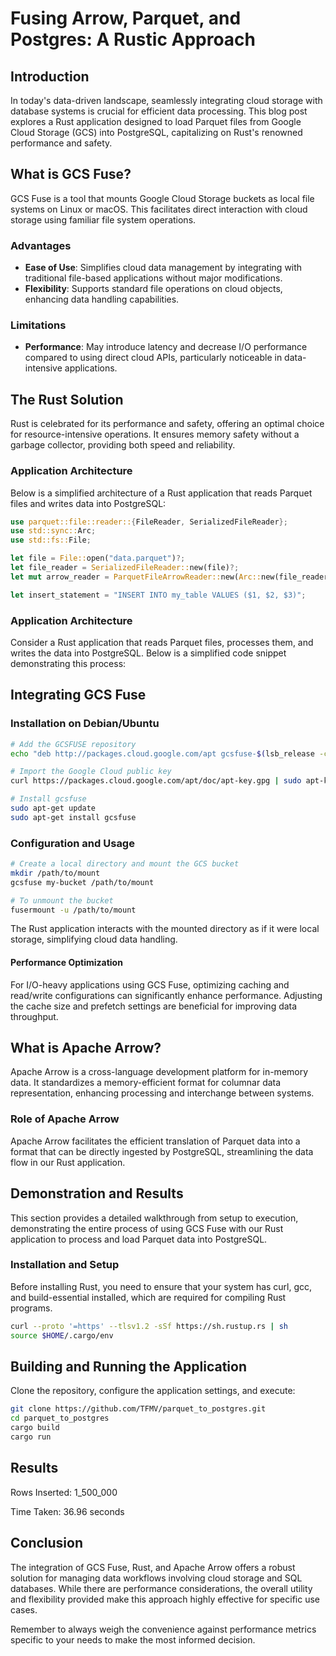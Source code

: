 # Fusing Arrow, Parquet, and Postgres: A Rustic Approach

## Introduction

In today's data-driven landscape, seamlessly integrating cloud storage with database systems is crucial for efficient data processing. This blog post explores a Rust application designed to load Parquet files from Google Cloud Storage (GCS) into PostgreSQL, capitalizing on Rust's renowned performance and safety.

## What is GCS Fuse?

GCS Fuse is a tool that mounts Google Cloud Storage buckets as local file systems on Linux or macOS. This facilitates direct interaction with cloud storage using familiar file system operations.

### Advantages

- **Ease of Use**: Simplifies cloud data management by integrating with traditional file-based applications without major modifications.
- **Flexibility**: Supports standard file operations on cloud objects, enhancing data handling capabilities.

### Limitations

- **Performance**: May introduce latency and decrease I/O performance compared to using direct cloud APIs, particularly noticeable in data-intensive applications.

## The Rust Solution

Rust is celebrated for its performance and safety, offering an optimal choice for resource-intensive operations. It ensures memory safety without a garbage collector, providing both speed and reliability.

### Application Architecture

Below is a simplified architecture of a Rust application that reads Parquet files and writes data into PostgreSQL:

```rust
use parquet::file::reader::{FileReader, SerializedFileReader};
use std::sync::Arc;
use std::fs::File;

let file = File::open("data.parquet")?;
let file_reader = SerializedFileReader::new(file)?;
let mut arrow_reader = ParquetFileArrowReader::new(Arc::new(file_reader));

let insert_statement = "INSERT INTO my_table VALUES ($1, $2, $3)";
```

### Application Architecture

Consider a Rust application that reads Parquet files, processes them, and writes the data into PostgreSQL. Below is a simplified code snippet demonstrating this process:

## Integrating GCS Fuse

### Installation on Debian/Ubuntu

```bash
# Add the GCSFUSE repository
echo "deb http://packages.cloud.google.com/apt gcsfuse-$(lsb_release -c -s) main" | sudo tee /etc/apt/sources.list.d/gcsfuse.list

# Import the Google Cloud public key
curl https://packages.cloud.google.com/apt/doc/apt-key.gpg | sudo apt-key add -

# Install gcsfuse
sudo apt-get update
sudo apt-get install gcsfuse
```

### Configuration and Usage

```bash
# Create a local directory and mount the GCS bucket
mkdir /path/to/mount
gcsfuse my-bucket /path/to/mount

# To unmount the bucket
fusermount -u /path/to/mount
```

The Rust application interacts with the mounted directory as if it were local storage, simplifying cloud data handling.

#### Performance Optimization

For I/O-heavy applications using GCS Fuse, optimizing caching and read/write configurations can significantly enhance performance. Adjusting the cache size and prefetch settings are beneficial for improving data throughput.

## What is Apache Arrow?

Apache Arrow is a cross-language development platform for in-memory data. It standardizes a memory-efficient format for columnar data representation, enhancing processing and interchange between systems.

### Role of Apache Arrow

Apache Arrow facilitates the efficient translation of Parquet data into a format that can be directly ingested by PostgreSQL, streamlining the data flow in our Rust application.

## Demonstration and Results

This section provides a detailed walkthrough from setup to execution, demonstrating the entire process of using GCS Fuse with our Rust application to process and load Parquet data into PostgreSQL.

### Installation and Setup

Before installing Rust, you need to ensure that your system has curl, gcc, and build-essential installed, which are required for compiling Rust programs.

```bash
curl --proto '=https' --tlsv1.2 -sSf https://sh.rustup.rs | sh
source $HOME/.cargo/env
```

## Building and Running the Application

Clone the repository, configure the application settings, and execute:

```bash
git clone https://github.com/TFMV/parquet_to_postgres.git
cd parquet_to_postgres
cargo build
cargo run
```

## Results

Rows Inserted: 1_500_000

Time Taken: 36.96 seconds

## Conclusion

The integration of GCS Fuse, Rust, and Apache Arrow offers a robust solution for managing data workflows involving cloud storage and SQL databases. While there are performance considerations, the overall utility and flexibility provided make this approach highly effective for specific use cases.

Remember to always weigh the convenience against performance metrics specific to your needs to make the most informed decision.
